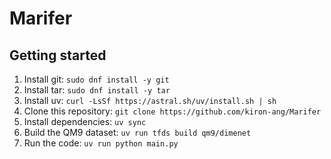 # Marifer

## Getting started
1. Install git: ``sudo dnf install -y git``
2. Install tar: ``sudo dnf install -y tar``
3. Install uv: ``curl -LsSf https://astral.sh/uv/install.sh | sh``
4. Clone this repository: ``git clone https://github.com/kiron-ang/Marifer``
5. Install dependencies: ``uv sync``
6. Build the QM9 dataset: ``uv run tfds build qm9/dimenet``
7. Run the code: ``uv run python main.py``
